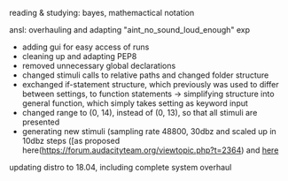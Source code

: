 reading & studying: bayes, mathemactical notation

ansl: overhauling and adapting "aint_no_sound_loud_enough" exp
- adding gui for easy access of runs
- cleaning up and adapting PEP8
- removed unnecessary global declarations
- changed stimuli calls to relative paths and changed folder structure
- exchanged if-statement structure, which previously was used to differ between settings, to function statements
         -> simplifying structure into general function, which simply takes setting as keyword input
- changed range to (0, 14), instead of (0, 13), so that all stimuli are presented
- generating new stimuli (sampling rate 48800, 30dbz and scaled up in 10dbz steps ([as proposed here(https://forum.audacityteam.org/viewtopic.php?t=2364) and [here](https://www.asha.org/policy/gl2005-00014.htm)
           
updating distro to 18.04, including complete system overhaul
